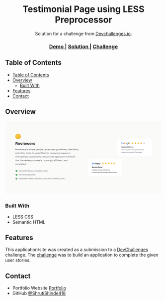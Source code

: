 <h1 align="center">Testimonial Page using LESS Preprocessor</h1>

<div align="center">
   Solution for a challenge from  <a href="http://devchallenges.io" target="_blank">Devchallenges.io</a>.
</div>

<div align="center">
  <h3>
    <a href="https://testimonial-page-sepia.vercel.app/">
      Demo
    </a>
    <span> | </span>
    <a href="https://github.com/ShrutiShinde418/DevChallenges3/tree/main/testimonial-page">
      Solution
    </a>
    <span> | </span>
    <a href="https://devchallenges.io/challenge/29">
      Challenge
    </a>
  </h3>
</div>

<!-- TABLE OF CONTENTS -->

## Table of Contents

- [Table of Contents](#table-of-contents)
- [Overview](#overview)
  - [Built With](#built-with)
- [Features](#features)
- [Contact](#contact)

<!-- OVERVIEW -->

## Overview

![screenshot](./screenshot.png)

### Built With

- LESS CSS
- Semantic HTML

## Features

This application/site was created as a submission to a [DevChallenges](https://devchallenges.io/challenges) challenge. The [challenge](https://devchallenges.io/challenge/29) was to build an application to complete the given user stories.

## Contact

- Portfolio Website [Portfolio](https://portfolio-devchallenges-henna.vercel.app/)
- GitHub [@ShrutiShinde418](https://github.com/ShrutiShinde418)
